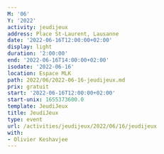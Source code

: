 ```yaml
---
M: '06'
Y: '2022'
activity: jeudijeux
address: Place St-Laurent, Lausanne
date: '2022-06-16T12:00:00+02:00'
display: light
duration: '2:00:00'
end: '2022-06-16T14:00:00+02:00'
isodate: '2022-06-16'
location: Espace MLK
path: 2022/06/2022-06-16-jeudijeux.md
prix: gratuit
start: '2022-06-16T12:00:00+02:00'
start-unix: 1655373600.0
template: JeudiJeux
title: JeudiJeux
type: event
url: /activities/jeudijeux/2022/06/16/jeudijeux
with:
- Olivier Keshavjee
---
```

